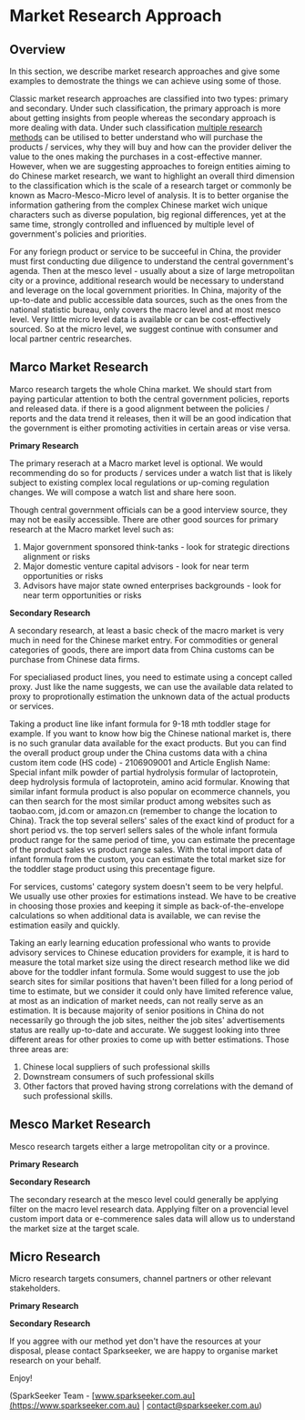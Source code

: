 # Market Research Approach

## Overview

In this section, we describe market research approaches and give some examples to demostrate the things we can achieve using some of those.

Classic market research approaches are classified into two types: primary and secondary. Under such classification, the primary approach is more about getting insights from people whereas the secondary approach is more dealing with data. Under such classification [multiple research methods](https://github.com/SparkSeeker-AU/2-QuantitativeMarketResearch/blob/master/Market%20Research%20Approach/images/user-research-methods-3d-framework.png) can be utilised to better understand who will purchase the products / services, why they will buy and how can the provider deliver the value to the ones making the purchases in a cost-effective manner. However, when we are suggesting approaches to foreign entities aiming to do Chinese market research, we want to highlight an overall third dimension to the classification which is the scale of a research target or commonly be known as Macro-Mesco-Micro level of analysis. It is to better organise the information gathering from the complex Chinese market wich unique characters such as diverse population, big regional differences, yet at the same time, strongly controlled and influenced by multiple level of government's policies and priorities.

For any foriegn product or service to be succeeful in China, the provider must first conducting due diligence to understand the central government's agenda. Then at the mesco level - usually about a size of large metropolitan city or a province, additional research would be necessary to understand and leverage on the local government priorities. In China, majority of the up-to-date and public accessible data sources, such as the ones from the national statistic bureau, only covers the macro level and at most mesco level. Very little micro level data is available or can be cost-effectively sourced. So at the micro level, we suggest continue with consumer and local partner centric researches.

## Marco Market Research

Marco research targets the whole China market. We should start from paying particular attention to both the central government policies, reports and released data. if there is a good alignment between the policies / reports and the data trend it releases, then it will be an good indication that the government is either promoting activities in certain areas or vise versa.

**Primary Research**

The primary reserach at a Macro market level is optional. We would recommending do so for products / services under a watch list that is likely subject to existing complex local regulations or up-coming regulation changes. We will compose a watch list and share here soon.

Though central government officials can be a good interview source, they may not be easily accessible. There are other good sources for primary research at the Macro market level such as:
1. Major government sponsored think-tanks - look for strategic directions alignment or risks
2. Major domestic venture capital advisors - look for near term opportunities or risks
3. Advisors have major state owned enterprises backgrounds - look for near term opportunities or risks

**Secondary Research**

A secondary research, at least a basic check of the macro market is very much in need for the Chinese market entry.
For commodities or general categories of goods, there are import data from China customs can be purchase from Chinese data firms.

For specialiased product lines, you need to estimate using a concept called proxy. Just like the name suggests, we can use the available data related to proxy to proprotionally estimation the unknown data of the actual products or services.

Taking a product line like infant formula for 9-18 mth toddler stage for example. If you want to know how big the Chinese national market is, there is no such granular data available for the exact products. But you can find the overall product group under the China customs data with a china custom item code (HS code) - 2106909001 and Article English Name: Special infant milk powder of partial hydrolysis formular of lactoprotein, deep hydrolysis formula of lactoprotein, amino acid formular. 
Knowing that similar infant formula product is also popular on ecommerce channels, you can then search for the most similar product among websites such as taobao.com, jd.com or amazon.cn (remember to change the location to China). Track the top several sellers' sales of the exact kind of product for a short period vs. the top serverl sellers sales of the whole infant formula product range for the same period of time, you can estimate the precentage of the product sales vs product range sales. With the total import data of infant formula from the custom, you can estimate the total market size for the toddler stage product using this precentage figure.

For services, customs' category system doesn't seem to be very helpful. We usually use other proxies for estimations instead. 
We have to be creative in choosing those proxies and keeping it simple as back-of-the-envelope calculations so when additional data is available, we can revise the estimation easily and quickly.

Taking an early learning education professional who wants to provide advisory services to Chinese education providers for example, it is hard to measure the total market size using the direct research method like we did above for the toddler infant formula. Some would suggest to use the job search sites for similar positions that haven't been filled for a long period of time to estimate, but we consider it could only have limited reference value, at most as an indication of market needs, can not really serve as an estimation. It is because majority of senior positions in China do not necessarily go through the job sites, neither the job sites' advertisements status are really up-to-date and accurate. We suggest looking into three different areas for other proxies to come up with better estimations. Those three areas are:
1. Chinese local suppliers of such professional skills
2. Downstream consumers of such professional skills
3. Other factors that proved having strong correlations with the demand of such professional skills.



## Mesco Market Research

Mesco research targets either a large metropolitan city or a province.

**Primary Research**

**Secondary Research**

The secondary research at the mesco level could generally be applying filter on the macro level research data. Applying filter on a provencial level custom import data or e-commerence sales data will allow us to understand the market size at the target scale.  

## Micro Research

Micro research targets consumers, channel partners or other relevant stakeholders.

**Primary Research**

**Secondary Research**

If you aggree with our method yet don't have the resources at your disposal, please contact Sparkseeker, we are happy to organise market research on your behalf.

Enjoy!

(SparkSeeker Team - [www.sparkseeker.com.au](https://www.sparkseeker.com.au) | [contact@sparkseeker.com.au](mailto:contact@sparkseeker.com.au))
